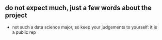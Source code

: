 ## do not expect much, just a few words about the project
- not such a data science major, so keep your judgements to yourself: it is a public rep
